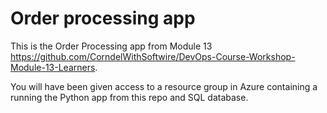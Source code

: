 # Order processing app

This is the Order Processing app from Module 13 <https://github.com/CorndelWithSoftwire/DevOps-Course-Workshop-Module-13-Learners>.

You will have been given access to a resource group in Azure containing a running the Python app from this repo and SQL database.
